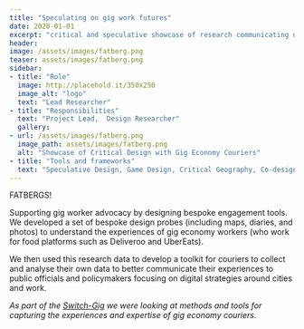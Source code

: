 ```yaml
---
title: "Speculating on gig work futures"
date: 2020-01-01
excerpt: "critical and speculative showcase of research communicating needs and experiences of gig economy couriers"
header:
image: /assets/images/fatberg.png
teaser: assets/images/fatberg.png
sidebar:
- title: "Role"
  image: http://placehold.it/350x250
  image_alt: "logo"
  text: "Lead Researcher"
- title: "Responsibilities"
  text: "Project Lead,  Design Researcher"
  gallery:
- url: /assets/images/fatberg.png
  image_path: assets/images/fatberg.png
  alt: "Showcase of Critical Design with Gig Economy Couriers"
- title: "Tools and frameworks"
  text: "Speculative Design, Game Design, Critical Geography, Co-design, Design Fiction, Maps"
---   
```


FATBERGS!

Supporting gig worker advocacy by designing bespoke engagement tools. We developed a set of bespoke design probes (including maps, diaries, and photos) to understand the experiences of gig economy workers (who work for food platforms such as Deliveroo and UberEats).

We then used this research data to develop a toolkit for couriers to collect and analyse their own data to better communicate their experiences to public officials and policymakers focusing on digital strategies around cities and work.

*As part of the [Switch-Gig](https://switchgig.wordpress.com/) we were looking at methods and tools for capturing the experiences and expertise of gig economy couriers.*



